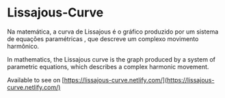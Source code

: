 # Lissajous-Curve


Na matemática, a curva de Lissajous é o gráfico produzido por um sistema de equações paramétricas , que descreve um complexo movimento harmônico.


In mathematics, the Lissajous curve is the graph produced by a system of parametric equations, which describes a complex harmonic movement.

Available to see on [https://lissajous-curve.netlify.com/](https://lissajous-curve.netlify.com/)
